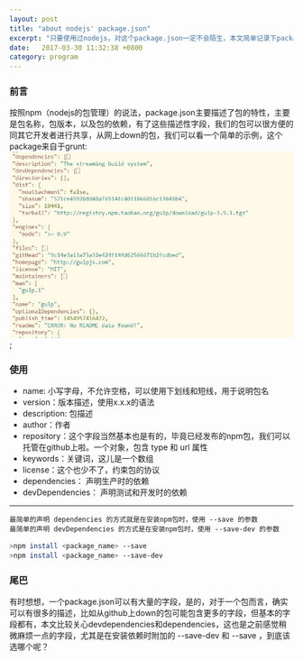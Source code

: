 ```yaml
---
layout: post
title: "about nodejs' package.json"
excerpt: "只要使用过nodejs，对这个package.json一定不会陌生，本文简单记录下package.json，方便日常查阅"
date:   2017-03-30 11:32:38 +0800
category: program
---
```


### 前言
按照npm（nodejs的包管理）的说法，package.json主要描述了包的特性，主要是包名称，包版本，以及包的依赖，有了这些描述性字段，我们的包可以很方便的同其它开发者进行共享，从网上down的包，我们可以看一个简单的示例，这个package来自于grunt:  ![package.json](/assets/img/package.json.jpg) ;
### 使用
+ name: 小写字母，不允许空格，可以使用下划线和短线，用于说明包名
+ version：版本描述，使用x.x.x的语法
+ description: 包描述
+ author：作者
+ repository：这个字段当然基本也是有的，毕竟已经发布的npm包，我们可以托管在github上啦。一个对象，包含 type 和 url 属性
+ keywords：关键词，这儿是一个数组
+ license：这个也少不了，约束包的协议
+ dependencies： 声明生产时的依赖
+ devDependencies： 声明测试和开发时的依赖
-------

    最简单的声明 dependencies 的方式就是在安装npm包时，使用 --save 的参数
    最简单的声明 devDependencies 的方式是在安装npm包时，使用 --save-dev 的参数

```bash
>npm install <package_name> --save
>npm install <package_name> --save-dev
```
### 尾巴
有时想想，一个package.json可以有大量的字段，是的，对于一个包而言，确实可以有很多的描述，比如从github上down的包可能包含更多的字段，但基本的字段都有，本文比较关心devdependencies和dependencies，这也是之前感觉稍微麻烦一点的字段，尤其是在安装依赖时附加的 --save-dev 和 --save ，到底该选哪个呢？